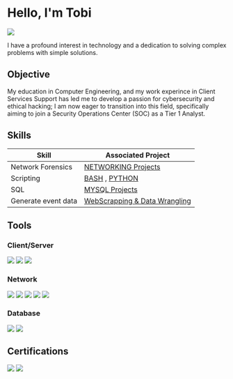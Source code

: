 # Hello, I'm Tobi
<a href="https://linkedin.com/in/tobi-ayotunde"><img src="https://img.shields.io/badge/-LinkedIn-0072b1?&style=for-the-badge&logo=linkedin&logoColor=white" /></a>


I have a profound interest in technology and a dedication to solving complex problems with simple solutions.

## Objective

My education in Computer Engineering, and my work experince in Client Services Support has led me to develop a passion for cybersecurity and ethical hacking; I am now eager to transition into this field, specifically aiming to join a Security Operations Center (SOC) as a Tier 1 Analyst.


## Skills

| Skill                                         | Associated Project         |
|-----------------------------------------------|----------------------------|
| Network Forensics                           | <a href="https://github.com/Tolero2/Networking_Projects">NETWORKING Projects</a>|
| Scripting                                     | <a href="https://github.com/Tolero2/BASH_Scripts">BASH</a> , <a href="https://github.com/Tolero2/PY_Practice">PYTHON</a>|              
| SQL                                           | <a href="https://github.com/Tolero2/MYSQLDatabaseRepo">MYSQL Projects</a>|
| Generate event data                            | <a href="https://github.com/Tolero2/PY_Practice/tree/main/Webscraping(BS4)%20%20project-v1%20">WebScrapping & Data Wrangling</a>|<a | | Reporting                            | <a href="https://github.com/Tolero2/Networking_Projects/">Network Reconaissance Reporting</a>|

## Tools
### Client/Server
<div>
<img src="https://img.shields.io/badge/-Linux-228B22?style=for-the-badge&logo=linux&logoColor=white" />
<img src="https://img.shields.io/badge/-Windows-0078D6?style=for-the-badge&logo=windows&logoColor=white" />
<img src="https://img.shields.io/badge/-macOS-000000?style=for-the-badge&logo=apple&logoColor=white" />
</div>

### Network
<div>
<img src="https://img.shields.io/badge/-Wireshark-1679A7?&style=for-the-badge&logo=Wireshark&logoColor=white" />
<img src="https://img.shields.io/badge/-NMAP-FF0000?style=for-the-badge&logo=nmap&logoColor=white" />
<img src="https://img.shields.io/badge/-Kali%20Linux-557C94?style=for-the-badge&logo=kali-linux&logoColor=white" />
<img src="https://img.shields.io/badge/-SCP-006400?style=for-the-badge&logo=scp&logoColor=white" />
<img src="https://img.shields.io/badge/-SSH-2C3E50?style=for-the-badge&logo=ssh&logoColor=white" />
</div>

### Database
<div>
  <img src="https://img.shields.io/badge/-MySQL-00758F?style=for-the-badge&logo=mysql&logoColor=white" />
  <img src="https://img.shields.io/badge/-SQLite-003B57?style=for-the-badge&logo=sqlite3&logoColor=white" />
</div>

## Certifications
<div>
<img src="https://img.shields.io/badge/-AZ&#8209;100-0089D6?style=for-the-badge&logo=microsoftazure&logoColor=white" />
<img src="https://img.shields.io/badge/-DP&#8209;900-0089D6?style=for-the-badge&logo=microsoftazure&logoColor=white" />
  
</div>
